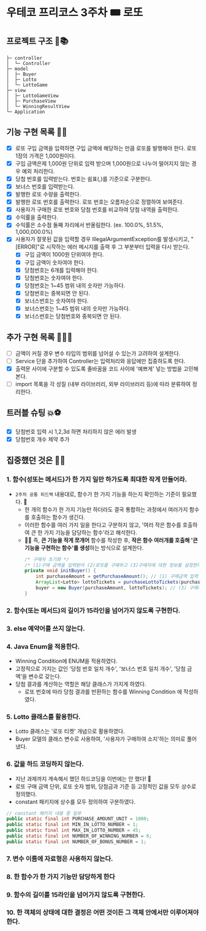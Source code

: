 # 우테코 프리코스 3주차 🎟️ 로또

## 프로젝트 구조 🥸📚
```text
├─ controller
│  └─ Controller
├─ model
│  ├─ Buyer
│  ├─ Lotto
│  └─ LottoGame
├─ view
│  ├─ LottoGameView
│  ├─ PurchaseView
│  └─ WinningResultView
└─ Application
```

## 기능 구현 목록 🥳🎈
- [x] 로또 구입 금액을 입력하면 구입 금액에 해당하는 만큼 로또를 발행해야 한다. 로또 1장의 가격은 1,000원이다.
- [x] 구입 금액은제 1,000원 단위로 입력 받으며 1,000원으로 나누어 떨어지지 않는 경우 예외 처리한다.
- [x] 당첨 번호를 입력받는다. 번호는 쉼표(,)를 기준으로 구분한다.
- [x] 보너스 번호를 입력받는다.
- [x] 발행한 로또 수량을 출력한다.
- [x] 발행한 로또 번호를 출력한다. 로또 번호는 오름차순으로 정렬하여 보여준다.
- [x] 사용자가 구매한 로또 번호와 당첨 번호를 비교하여 당첨 내역을 출력한다.
- [x] 수익률을 출력한다. 
- [x] 수익률은 소수점 둘째 자리에서 반올림한다. (ex. 100.0%, 51.5%, 1,000,000.0%)
- [x] 사용자가 잘못된 값을 입력할 경우 IllegalArgumentException를 발생시키고, "[ERROR]"로 시작하는 에러 메시지를 출력 후 그 부분부터 입력을 다시 받는다.
  - [x] 구입 금액이 1000원 단위여야 한다.
  - [x] 구입 금액이 숫자여야 한다.
  - [x] 당첨번호는 6개를 입력해야 한다.
  - [x] 당첨번호는 숫자여야 한다.
  - [x] 당첨번호는 1~45 범위 내의 숫자만 가능하다.
  - [x] 당첨번호는 중복되면 안 된다.
  - [x] 보너스번호는 숫자여야 한다.
  - [x] 보너스번호는 1~45 범위 내의 숫자만 가능하다.
  - [x] 보너스번호는 당첨번호와 중복되면 안 된다.

## 추가 구현 목록 🧝🏻‍🍀
- [ ] 금액이 커질 경우 변수 타입의 범위를 넘어설 수 있는가 고려하여 설계한다.
- [ ] Service 단을 추가하여 Controller는 입력처리와 응답에만 집중하도록 한다.
- [x] 출력문 사이에 구분할 수 있도록 줄바꿈을 코드 사이에 '예쁘게' 넣는 방법을 고민해본다.
- [ ] import 목록을 각 성질 (내부 라이브러리, 외부 라이브러리 등)에 따라 분류하여 정리한다.

## 트러블 슈팅 💥⚽️
- [x] 당첨번호 입력 시 1,2,3d 하면 처리하지 않은 에러 발생
- [x] 당첨번호 개수 제약 추가

## 집중했던 것은 🤔💭
### 1. 함수(성또는 메서드)가 한 가지 일만 하가도록 최대한 작게 만들어라.
- `2주차 공통 피드백` 내용대로, 함수가 한 가지 기능을 하는지 확인하는 기준이 필요했다. 👀
  - 한 개의 함수가 한 가지 기능만 하더라도 결국 통합하는 과정에서 여러가지 함수를 호출하는 함수가 생긴다.
  - 이러한 함수를 여러 가지 일을 한다고 구분하지 않고, '여러 작은 함수를 호출하여 큰 한 가지 기능을 담당하는 함수'라고 해석한다.
  - 🤜🏻 즉, **큰 기능을 작게 쪼개어** 함수를 작성한 후, **작은 함수 여러개를 호출해 '큰 기능을 구현하는 함수'를 생성**하는 방식으로 설계한다.
    ```java
    /* 구매자 초기화 */
    /* (1)구매 금액을 입력받아 (2)로또를 구매하고 (3)구매자에 대한 정보를 설정한다. */ 
    private void initBuyer() { 
        int purchaseAmount = getPurchaseAmount(); // (1) 구매금액 입력
        ArrayList<Lotto> lottoTickets = purchaseLottoTickets(purchaseAmount); // (2) 로또 구매
        buyer = new Buyer(purchaseAmount, lottoTickets); // (3) 구매자 객체 생성
    }
    ```

### 2. 함수(또는 메서드)의 길이가 15라인을 넘어가지 않도록 구현한다.

### 3. else 예약어를 쓰지 않는다.

### 4. Java Enum을 적용한다.
- Winning Condition에 ENUM을 적용하였다.
- 고정적으로 가지는 값인 '당첨 번호 일치 개수', '보너스 번호 일치 개수', '당첨 금액'을 변수로 갖는다.
- 당첨 결과를 계산하는 역할은 해당 클래스가 가지게 하였다.
  - 로또 번호에 따라 당첨 결과를 반환하는 함수를 Winning Condition 에 작성하였다.

### 5. Lotto 클래스를 활용한다.
- Lotto 클래스는 '로또 티켓' 개념으로 활용하였다.
- Buyer 모델의 클래스 변수로 사용하여, '사용자가 구매하여 소지'하는 의미로 풀어냈다.


### 6. 값을 하드 코딩하지 않는다.
- 지난 과제까지 계속해서 했던 하드코딩을 이번에는 안 했다! 🧚‍
- 로또 구매 금액 단위, 로또 숫자 범위, 당첨금과 기준 등 고정적인 값을 모두 상수로 정의했다.
- constant 패키지에 상수를 모두 정의하여 구분하였다.
```java
// constant 패키지 내용 중 일부
public static final int PURCHASE_AMOUNT_UNIT = 1000;
public static final int MIN_IN_LOTTO_NUMBER = 1;
public static final int MAX_IN_LOTTO_NUMBER = 45;
public static final int NUMBER_OF_WINNING_NUMBER = 6;
public static final int NUMBER_OF_BONUS_NUMBER = 1;
```

### 7. 변수 이름에 자료형은 사용하지 않는다.

### 8. 한 함수가 한 가지 기능만 담당하게 한다

### 9. 함수의 길이를 15라인을 넘어가지 않도록 구현한다.

### 10. 한 객체의 상태에 대한 결정은 어떤 것이든 그 객체 안에서만 이루어져야 한다.